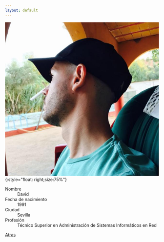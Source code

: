 ```yaml
---
layout: default
---
```

![Yo](./images/profile.jpg){:style="float: right;size:75%"}

<dl>
<dt>Nombre</dt>
<dd>David</dd>
<dt>Fecha de nacimiento</dt>
<dd>1991</dd>
<dt>Ciudad</dt>
<dd>Sevilla</dd>
<dt>Profesión</dt>
<dd>Técnico Superior en Administración de Sistemas Informáticos en Red</dd>
</dl>

[Atras](./)
